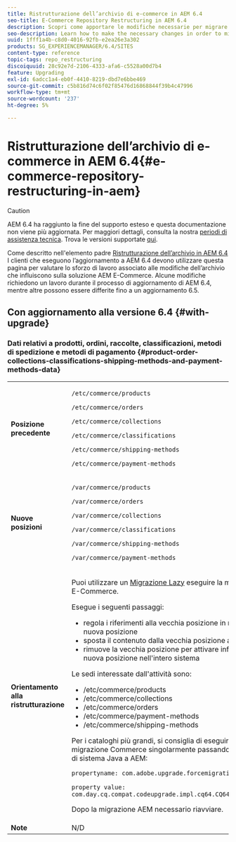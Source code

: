 ```yaml
---
title: Ristrutturazione dell’archivio di e-commerce in AEM 6.4
seo-title: E-Commerce Repository Restructuring in AEM 6.4
description: Scopri come apportare le modifiche necessarie per migrare alla nuova struttura dell’archivio in AEM 6.4 per E-Commerce.
seo-description: Learn how to make the necessary changes in order to migrate to the new repository structure in AEM 6.4 for E-Commerce.
uuid: 1fff1a4b-c8d0-4016-92fb-e2ea26e3a302
products: SG_EXPERIENCEMANAGER/6.4/SITES
content-type: reference
topic-tags: repo_restructuring
discoiquuid: 28c92e7d-2106-4333-afa6-c5528a00d7b4
feature: Upgrading
exl-id: 6adcc1a4-eb0f-4410-8219-dbd7e6bbe469
source-git-commit: c5b816d74c6f02f85476d16868844f39b4c47996
workflow-type: tm+mt
source-wordcount: '237'
ht-degree: 5%

---
```


# Ristrutturazione dell’archivio di e-commerce in AEM 6.4{#e-commerce-repository-restructuring-in-aem}

>[!CAUTION]
>
>AEM 6.4 ha raggiunto la fine del supporto esteso e questa documentazione non viene più aggiornata. Per maggiori dettagli, consulta la nostra [periodi di assistenza tecnica](https://helpx.adobe.com/it/support/programs/eol-matrix.html). Trova le versioni supportate [qui](https://experienceleague.adobe.com/docs/).

Come descritto nell&#39;elemento padre [Ristrutturazione dell’archivio in AEM 6.4](/help/sites-deploying/repository-restructuring.md) I clienti che eseguono l’aggiornamento a AEM 6.4 devono utilizzare questa pagina per valutare lo sforzo di lavoro associato alle modifiche dell’archivio che influiscono sulla soluzione AEM E-Commerce. Alcune modifiche richiedono un lavoro durante il processo di aggiornamento di AEM 6.4, mentre altre possono essere differite fino a un aggiornamento 6.5.

## Con aggiornamento alla versione 6.4 {#with-upgrade}

### Dati relativi a prodotti, ordini, raccolte, classificazioni, metodi di spedizione e metodi di pagamento {#product-order-collections-classifications-shipping-methods-and-payment-methods-data}

<table> 
 <tbody>
  <tr>
   <td><strong>Posizione precedente</strong></td> 
   <td><p><code>/etc/commerce/products</code></p> <p><code>/etc/commerce/orders</code></p> <p><code>/etc/commerce/collections</code></p> <p><code>/etc/commerce/classifications</code></p> <p><code>/etc/commerce/shipping-methods</code></p> <p><code>/etc/commerce/payment-methods</code></p> </td> 
  </tr>
  <tr>
   <td><strong>Nuove posizioni</strong></td> 
   <td><p><code>/var/commerce/products</code></p> <p><code>/var/commerce/orders</code></p> <p><code>/var/commerce/collections</code></p> <p><code>/var/commerce/classifications</code></p> <p><code>/var/commerce/shipping-methods</code></p> <p><code>/var/commerce/payment-methods</code></p> </td> 
  </tr>
  <tr>
   <td><strong>Orientamento alla ristrutturazione</strong></td> 
   <td><p>Puoi utilizzare un <a href="/help/sites-deploying/lazy-content-migration.md" target="_blank">Migrazione Lazy</a> eseguire la migrazione dei dati di E-Commerce.</p> <p>Esegue i seguenti passaggi:</p> 
    <ul> 
     <li>regola i riferimenti alla vecchia posizione in modo che punti alla nuova posizione</li> 
     <li>sposta il contenuto dalla vecchia posizione alla nuova posizione</li> 
     <li>rimuove la vecchia posizione per attivare infine l'utilizzo della nuova posizione nell'intero sistema</li> 
    </ul> <p>Le sedi interessate dall'attività sono:</p> 
    <ul> 
     <li>/etc/commerce/products</li> 
     <li>/etc/commerce/collections<br /> </li> 
     <li>/etc/commerce/orders<br /> </li> 
     <li>/etc/commerce/payment-methods<br /> </li> 
     <li>/etc/commerce/shipping-methods<br /> </li> 
    </ul> <p>Per i cataloghi più grandi, si consiglia di eseguire l’attività di migrazione Commerce singolarmente passando la seguente proprietà di sistema Java a AEM:</p> <p><code>propertyname: com.adobe.upgrade.forcemigration</code></p> <p><code>property value: com.day.cq.compat.codeupgrade.impl.cq64.CQ64CommerceMigrationTask</code></p> <p>Dopo la migrazione AEM necessario riavviare.</p> </td> 
  </tr>
  <tr>
   <td><strong>Note</strong></td> 
   <td>N/D<br /> </td> 
  </tr>
 </tbody>
</table>
